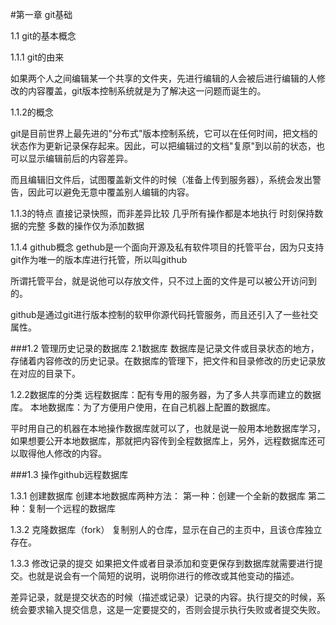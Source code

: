 #第一章  git基础

1.1 git的基本概念

1.1.1 git的由来

如果两个人之间编辑某一个共享的文件夹，先进行编辑的人会被后进行编辑的人修改的内容覆盖，git版本控制系统就是为了解决这一问题而诞生的。

1.1.2的概念

git是目前世界上最先进的"分布式"版本控制系统，它可以在任何时间，把文档的状态作为更新记录保存起来。因此，可以把编辑过的文档"复原"到以前的状态，也可以显示编辑前后的内容差异。

而且编辑旧文件后，试图覆盖新文件的时候（准备上传到服务器），系统会发出警告，因此可以避免无意中覆盖别人编辑的内容。

1.1.3的特点
直接记录快照，而非差异比较
几乎所有操作都是本地执行
时刻保持数据的完整
多数的操作仅为添加数据

1.1.4 github概念
gethub是一个面向开源及私有软件项目的托管平台，因为只支持git作为唯一的版本库进行托管，所以叫github

所谓托管平台，就是说他可以存放文件，只不过上面的文件是可以被公开访问到的。

github是通过git进行版本控制的软甲你源代码托管服务，而且还引入了一些社交属性。

###1.2 管理历史记录的数据库
2.1数据库
数据库是记录文件或目录状态的地方，存储着内容修改的历史记录。在数据库的管理下，把文件和目录修改的历史记录放在对应的目录下。

1.2.2数据库的分类
远程数据库：配有专用的服务器，为了多人共享而建立的数据库。
本地数据库：为了方便用户使用，在自己机器上配置的数据库。

平时用自己的机器在本地操作数据库就可以了，也就是说一般用本地数据库学习，如果想要公开本地数据库，那就把内容传到全程数据库上，另外，远程数据库还可以取得他人修改的内容。

###1.3 操作github远程数据库 

1.3.1 创建数据库
创建本地数据库两种方法：
第一种：创建一个全新的数据库
第二种：复制一个远程的数据库

1.3.2 克隆数据库（fork）
复制别人的仓库，显示在自己的主页中，且该仓库独立存在。

1.3.3 修改记录的提交
如果把文件或者目录添加和变更保存到数据库就需要进行提交。也就是说会有一个简短的说明，说明你进行的修改或其他变动的描述。

差异记录，就是提交状态的时候（描述或记录）记录的内容。执行提交的时候，系统会要求输入提交信息，这是一定要提交的，否则会提示执行失败或者提交失败。


